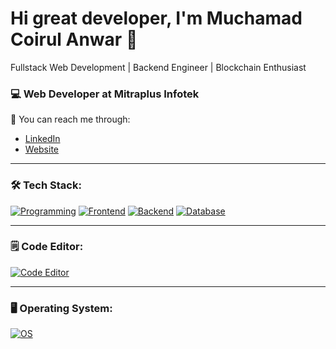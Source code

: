 # Hi great developer, I'm Muchamad Coirul Anwar 👋

Fullstack Web Development | Backend Engineer | Blockchain Enthusiast

### 💻 Web Developer at Mitraplus Infotek

📧 You can reach me through:
- [LinkedIn](linkedin.com/in/muchamad-coirul-anwar)
- [Website](https://www.masterceremony.site)

---

### 🛠 Tech Stack:

[![Programming](https://skillicons.dev/icons?i=js,ts,java,kotlin)](https://skillicons.dev)
[![Frontend](https://skillicons.dev/icons?i=html,css,react,nextjs,tailwind)](https://skillicons.dev)
[![Backend](https://skillicons.dev/icons?i=nodejs,npm,bun,express,spring,postman,docker,nginx)](https://skillicons.dev)
[![Database](https://skillicons.dev/icons?i=mysql,postgres,mongodb,redis)](https://skillicons.dev)

---

### 🗒️ Code Editor:

[![Code Editor](https://skillicons.dev/icons?i=vscode,idea)](https://skillicons.dev)

---

### 🖥️ Operating System:
[![OS](https://skillicons.dev/icons?i=windows,apple,linux)](https://skillicons.dev)
